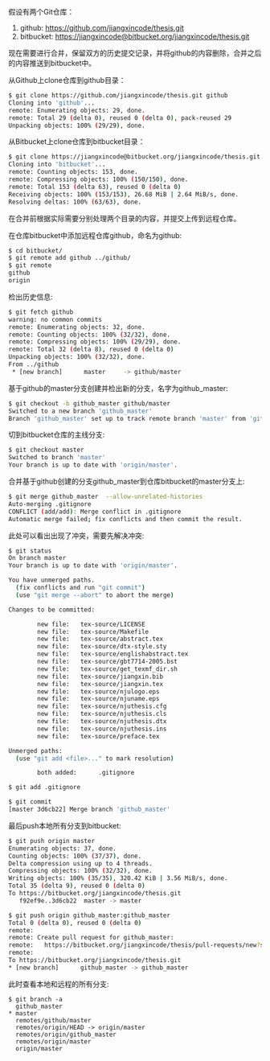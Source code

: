 
假设有两个Git仓库：

1. github: <https://github.com/jiangxincode/thesis.git>
2. bitbucket: <https://jiangxincode@bitbucket.org/jiangxincode/thesis.git>

现在需要进行合并，保留双方的历史提交记录，并将github的内容删除，合并之后的内容推送到bitbucket中。

从Github上clone仓库到github目录：

```bash
$ git clone https://github.com/jiangxincode/thesis.git github
Cloning into 'github'...
remote: Enumerating objects: 29, done.
remote: Total 29 (delta 0), reused 0 (delta 0), pack-reused 29
Unpacking objects: 100% (29/29), done.
```

从Bitbucket上clone仓库到bitbucket目录：

```bash
$ git clone https://jiangxincode@bitbucket.org/jiangxincode/thesis.git bitbucket
Cloning into 'bitbucket'...
remote: Counting objects: 153, done.
remote: Compressing objects: 100% (150/150), done.
remote: Total 153 (delta 63), reused 0 (delta 0)
Receiving objects: 100% (153/153), 26.68 MiB | 2.64 MiB/s, done.
Resolving deltas: 100% (63/63), done.
```

在合并前根据实际需要分别处理两个目录的内容，并提交上传到远程仓库。

在仓库bitbucket中添加远程仓库github，命名为github:

```bash
$ cd bitbucket/
$ git remote add github ../github/
$ git remote
github
origin
```

检出历史信息:

```bash
$ git fetch github
warning: no common commits
remote: Enumerating objects: 32, done.
remote: Counting objects: 100% (32/32), done.
remote: Compressing objects: 100% (29/29), done.
remote: Total 32 (delta 8), reused 0 (delta 0)
Unpacking objects: 100% (32/32), done.
From ../github
 * [new branch]      master     -> github/master
```

基于github的master分支创建并检出新的分支，名字为github_master:

```bash
$ git checkout -b github_master github/master
Switched to a new branch 'github_master'
Branch 'github_master' set up to track remote branch 'master' from 'github'.
```

切到bitbucket仓库的主线分支:

```bash
$ git checkout master
Switched to branch 'master'
Your branch is up to date with 'origin/master'.
```

合并基于github创建的分支github_master到仓库bitbucket的master分支上:

```bash
$ git merge github_master  --allow-unrelated-histories
Auto-merging .gitignore
CONFLICT (add/add): Merge conflict in .gitignore
Automatic merge failed; fix conflicts and then commit the result.
```

此处可以看出出现了冲突，需要先解决冲突:

```bash
$ git status
On branch master
Your branch is up to date with 'origin/master'.

You have unmerged paths.
  (fix conflicts and run "git commit")
  (use "git merge --abort" to abort the merge)

Changes to be committed:

        new file:   tex-source/LICENSE
        new file:   tex-source/Makefile
        new file:   tex-source/abstract.tex
        new file:   tex-source/dtx-style.sty
        new file:   tex-source/englishabstract.tex
        new file:   tex-source/gbt7714-2005.bst
        new file:   tex-source/get_texmf_dir.sh
        new file:   tex-source/jiangxin.bib
        new file:   tex-source/jiangxin.tex
        new file:   tex-source/njulogo.eps
        new file:   tex-source/njuname.eps
        new file:   tex-source/njuthesis.cfg
        new file:   tex-source/njuthesis.cls
        new file:   tex-source/njuthesis.dtx
        new file:   tex-source/njuthesis.ins
        new file:   tex-source/preface.tex

Unmerged paths:
  (use "git add <file>..." to mark resolution)

        both added:      .gitignore

$ git add .gitignore

$ git commit
[master 3d6cb22] Merge branch 'github_master'
```

最后push本地所有分支到bitbucket:

```bash
$ git push origin master
Enumerating objects: 37, done.
Counting objects: 100% (37/37), done.
Delta compression using up to 4 threads.
Compressing objects: 100% (32/32), done.
Writing objects: 100% (35/35), 320.42 KiB | 3.56 MiB/s, done.
Total 35 (delta 9), reused 0 (delta 0)
To https://bitbucket.org/jiangxincode/thesis.git
   f92ef9e..3d6cb22  master -> master

$ git push origin github_master:github_master
Total 0 (delta 0), reused 0 (delta 0)
remote:
remote: Create pull request for github_master:
remote:   https://bitbucket.org/jiangxincode/thesis/pull-requests/new?source=github_master&t=1
remote:
To https://bitbucket.org/jiangxincode/thesis.git
* [new branch]      github_master -> github_master
```

此时查看本地和远程的所有分支:

```
$ git branch -a
  github_master
* master
  remotes/github/master
  remotes/origin/HEAD -> origin/master
  remotes/origin/github_master
  remotes/origin/master
  origin/master
```